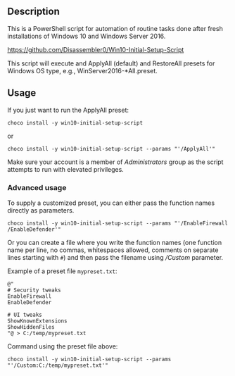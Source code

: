 ﻿## Description

This is a PowerShell script for automation of routine tasks done after
fresh installations of Windows 10 and Windows Server 2016.

https://github.com/Disassembler0/Win10-Initial-Setup-Script

This script will execute and ApplyAll (default) and RestoreAll presets
for Windows OS type, e.g., WinServer2016-*All.preset.

## Usage

If you just want to run the ApplyAll preset:

    choco install -y win10-initial-setup-script

 or

    choco install -y win10-initial-setup-script --params "'/ApplyAll'"

Make sure your account is a member of *Administrators* group as the
script attempts to run with elevated privileges.

### Advanced usage

To supply a customized preset, you can either pass the function names
directly as parameters.

    choco install -y win10-initial-setup-script --params "'/EnableFirewall /EnableDefender'"

Or you can create a file where you write the function names (one
function name per line, no commas, whitespaces allowed, comments on
separate lines starting with `#`) and then pass the filename using
*/Custom* parameter.

Example of a preset file `mypreset.txt`:

    @"
    # Security tweaks
    EnableFirewall
    EnableDefender

    # UI tweaks
    ShowKnownExtensions
    ShowHiddenFiles
    "@ > C:/temp/mypreset.txt

Command using the preset file above:

    choco install -y win10-initial-setup-script --params "'/Custom:C:/temp/mypreset.txt'"
